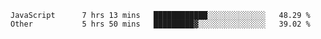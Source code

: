 
<!--
**xy406043/xy406043** is a ✨ _special_ ✨ repository because its `README.md` (this file) appears on your GitHub profile.

Here are some ideas to get you started:

- 🔭 I’m currently working on ...
- 🌱 I’m currently learning ...
- 👯 I’m looking to collaborate on ...
- 🤔 I’m looking for help with ...
- 💬 Ask me about ...
- 📫 How to reach me: ...
- 😄 Pronouns: ...
- ⚡ Fun fact: ...
-->

<!--START_SECTION:waka-->

```text
JavaScript      7 hrs 13 mins   ████████████░░░░░░░░░░░░░   48.29 %
Other           5 hrs 50 mins   █████████▓░░░░░░░░░░░░░░░   39.02 %
```

<!--END_SECTION:waka-->

